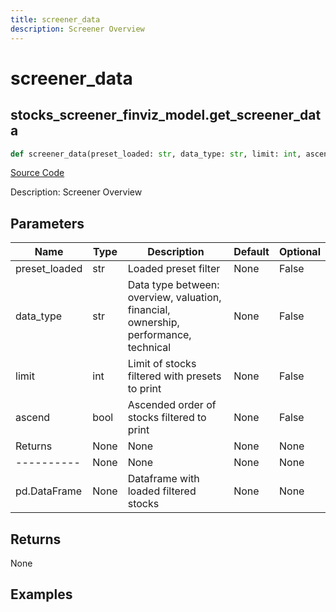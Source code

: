 ```yaml
---
title: screener_data
description: Screener Overview
---
```

# screener_data

## stocks_screener_finviz_model.get_screener_data

```python
def screener_data(preset_loaded: str, data_type: str, limit: int, ascend: bool) -> None:
```
[Source Code](https://github.com/OpenBB-finance/OpenBBTerminal/tree/main/openbb_terminal/stocks/screener/finviz_model.py#L75)

Description: Screener Overview

## Parameters

| Name | Type | Description | Default | Optional |
| ---- | ---- | ----------- | ------- | -------- |
| preset_loaded | str | Loaded preset filter | None | False |
| data_type | str | Data type between: overview, valuation, financial, ownership, performance, technical | None | False |
| limit | int | Limit of stocks filtered with presets to print | None | False |
| ascend | bool | Ascended order of stocks filtered to print | None | False |
| Returns | None | None | None | None |
| ---------- | None | None | None | None |
| pd.DataFrame | None | Dataframe with loaded filtered stocks | None | None |

## Returns

None

## Examples

